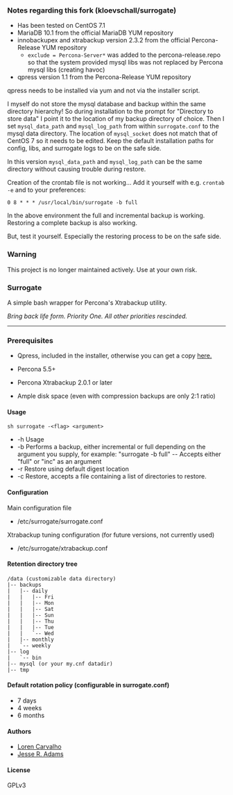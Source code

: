 ### Notes regarding this fork (kloevschall/surrogate)

- Has been tested on CentOS 7.1
- MariaDB 10.1 from the official MariaDB YUM repository
- innobackupex and xtrabackup version 2.3.2 from the official Percona-Release YUM repository
  - `exclude = Percona-Server*` was added to the percona-release.repo so that the system provided mysql libs was not replaced by Percona mysql libs (creating havoc)
- qpress version 1.1 from the Percona-Release YUM repository

qpress needs to be installed via yum and not via the installer script.

I myself do not store the mysql database and backup within the same directory hierarchy! So during installation to the prompt for "Directory to store data" I point it to the location of my backup directory of choice. Then I set `mysql_data_path` and `mysql_log_path` from within `surrogate.conf` to the mysql data directory. The location of `mysql_socket` does not match that of CentOS 7 so it needs to be edited. Keep the default installation paths for config, libs, and surrogate logs to be on the safe side.

In this version `mysql_data_path` and `mysql_log_path` can be the same directory without causing trouble during restore.

Creation of the crontab file is not working... Add it yourself with e.g. `crontab -e` and to your preferences:

 `0 8 * * * /usr/local/bin/surrogate -b full`

In the above environment the full and incremental backup is working. Restoring a complete backup is also working.

But, test it yourself. Especially the restoring process to be on the safe side.

### Warning

This project is no longer maintained actively. Use at your own risk. 

### Surrogate

A simple bash wrapper for Percona's Xtrabackup utility.

_Bring back life form. Priority One. All other priorities rescinded._

----

### Prerequisites

- Qpress, included in the installer, otherwise you can get a copy [here.](http://www.quicklz.com/qpress-11-linux-x64.tar)

- Percona 5.5+
- Percona Xtrabackup 2.0.1 or later
- Ample disk space (even with compression backups are only 2:1 ratio)

#### Usage

`sh surrogate -<flag> <argument>`

- -h	Usage
- -b	Performs a backup, either incremental or full depending on the argument you supply, for example: "surrogate -b full"
--	Accepts either "full" or "inc" as an argument
- -r  Restore using default digest location
- -c  Restore, accepts a file containing a list of directories to restore.


#### Configuration

Main configuration file
- /etc/surrogate/surrogate.conf

Xtrabackup tuning configuration (for future versions, not currently used)
- /etc/surrogate/xtrabackup.conf

#### Retention directory tree 

    /data (customizable data directory)
    |-- backups
    |   |-- daily
    |   |   |-- Fri
    |   |   |-- Mon
    |   |   |-- Sat
    |   |   |-- Sun
    |   |   |-- Thu
    |   |   |-- Tue
    |   |   `-- Wed
    |   |-- monthly
    |   `-- weekly
    |-- log
    |   `-- bin
    |-- mysql (or your my.cnf datadir)
    |-- tmp

#### Default rotation policy (configurable in surrogate.conf)

- 7 days
- 4 weeks
- 6 months

#### Authors

- [Loren Carvalho](https://github.com/sixninetynine)
- [Jesse R. Adams](https://github.com/jesseadams)

#### License

GPLv3
